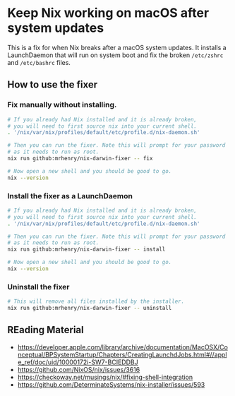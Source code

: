# Keep Nix working on macOS after system updates

This is a fix for when Nix breaks after a macOS system updates.
It installs a LaunchDaemon that will run on system boot and fix the
broken `/etc/zshrc` and `/etc/bashrc` files.

## How to use the fixer

### Fix manually without installing.

```sh
# If you already had Nix installed and it is already broken,
# you will need to first source nix into your current shell.
. '/nix/var/nix/profiles/default/etc/profile.d/nix-daemon.sh'

# Then you can run the fixer. Note this will prompt for your password
# as it needs to run as root.
nix run github:mrhenry/nix-darwin-fixer -- fix

# Now open a new shell and you should be good to go.
nix --version
```

### Install the fixer as a LaunchDaemon

```sh
# If you already had Nix installed and it is already broken,
# you will need to first source nix into your current shell.
. '/nix/var/nix/profiles/default/etc/profile.d/nix-daemon.sh'

# Then you can run the fixer. Note this will prompt for your password
# as it needs to run as root.
nix run github:mrhenry/nix-darwin-fixer -- install

# Now open a new shell and you should be good to go.
nix --version
```

### Uninstall the fixer

```sh
# This will remove all files installed by the installer.
nix run github:mrhenry/nix-darwin-fixer -- uninstall
```

## REading Material

- https://developer.apple.com/library/archive/documentation/MacOSX/Conceptual/BPSystemStartup/Chapters/CreatingLaunchdJobs.html#//apple_ref/doc/uid/10000172i-SW7-BCIEDDBJ
- https://github.com/NixOS/nix/issues/3616
- https://checkoway.net/musings/nix/#fixing-shell-integration
- https://github.com/DeterminateSystems/nix-installer/issues/593
